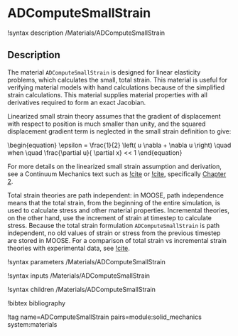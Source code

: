 # ADComputeSmallStrain

!syntax description /Materials/ADComputeSmallStrain

## Description

The material `ADComputeSmallStrain` is designed for linear elasticity problems,
which calculates the small, total strain. This material is useful for verifying
material models with hand calculations because of the simplified strain
calculations. This material supplies material properties with all derivatives
required to form an exact Jacobian.

Linearized small strain theory assumes that the gradient of displacement with
respect to position is much smaller than unity, and the squared displacement
gradient term is neglected in the small strain definition to give:

\begin{equation}
\epsilon = \frac{1}{2} \left( u \nabla + \nabla u \right) \quad when \quad \frac{\partial u}{ \partial x} << 1
\end{equation}

For more details on the linearized small strain assumption and derivation, see a
Continuum Mechanics text such as [!cite](malvern1969introduction) or
[!cite](bower2009applied), specifically
[Chapter 2](http://solidmechanics.org/Text/Chapter2_1/Chapter2_1.php#Sect2_1_7).

Total strain theories are path independent: in MOOSE, path independence means
that the total strain, from the beginning of the entire simulation, is used to
calculate stress and other material properties.  Incremental theories, on the
other hand, use the increment of strain at timestep to calculate stress.
Because the total strain formulation `ADComputeSmallStrain` is path independent,
no old values of strain or stress from the previous timestep are stored in
MOOSE. For a comparison of total strain vs incremental strain theories with
experimental data, see [!cite](shammamy1967incremental).

!syntax parameters /Materials/ADComputeSmallStrain

!syntax inputs /Materials/ADComputeSmallStrain

!syntax children /Materials/ADComputeSmallStrain

!bibtex bibliography

!tag name=ADComputeSmallStrain pairs=module:solid_mechanics system:materials

